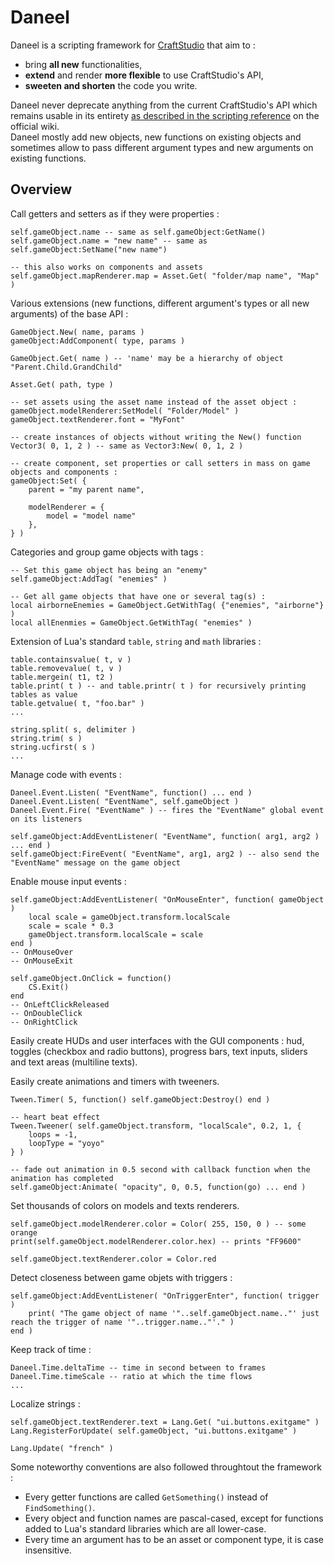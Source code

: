 [craftstudio]: http://craftstud.io
[CSscriptingreference]: http://wiki.craftstud.io/Reference/Scripting

# Daneel

Daneel is a scripting framework for [CraftStudio][] that aim to :

- bring __all new__ functionalities,
- __extend__ and render __more flexible__ to use CraftStudio's API,
- __sweeten and shorten__ the code you write.

Daneel never deprecate anything from the current CraftStudio's API which remains usable in its entirety [as described in the scripting reference][CSscriptingreference] on the official wiki.  
Daneel mostly add new objects, new functions on existing objects and sometimes allow to pass different argument types and new arguments on existing functions.


<a name="overview"></a>
## Overview

Call getters and setters as if they were properties :
    
    self.gameObject.name -- same as self.gameObject:GetName()
    self.gameObject.name = "new name" -- same as self.gameObject:SetName("new name")

    -- this also works on components and assets
    self.gameObject.mapRenderer.map = Asset.Get( "folder/map name", "Map" )
    
Various extensions (new functions, different argument's types or all new arguments) of the base API :
    
    GameObject.New( name, params )
    gameObject:AddComponent( type, params )
    
    GameObject.Get( name ) -- 'name' may be a hierarchy of object "Parent.Child.GrandChild"
    
    Asset.Get( path, type )
    
    -- set assets using the asset name instead of the asset object :
    gameObject.modelRenderer:SetModel( "Folder/Model" )
    gameObject.textRenderer.font = "MyFont"
    
    -- create instances of objects without writing the New() function
    Vector3( 0, 1, 2 ) -- same as Vector3:New( 0, 1, 2 )
    
    -- create component, set properties or call setters in mass on game objects and components :
    gameObject:Set( {
        parent = "my parent name",

        modelRenderer = {
            model = "model name"
        },
    } )

Categories and group game objects with tags :
    
    -- Set this game object has being an "enemy"
    self.gameObject:AddTag( "enemies" )

    -- Get all game objects that have one or several tag(s) :
    local airborneEnemies = GameObject.GetWithTag( {"enemies", "airborne"} )
    local allEnenmies = GameObject.GetWithTag( "enemies" )

Extension of Lua's standard `table`, `string` and `math` libraries :

    table.containsvalue( t, v )
    table.removevalue( t, v )
    table.mergein( t1, t2 )
    table.print( t ) -- and table.printr( t ) for recursively printing tables as value
    table.getvalue( t, "foo.bar" )
    ...

    string.split( s, delimiter )
    string.trim( s )
    string.ucfirst( s )
    ...

Manage code with events :
    
    Daneel.Event.Listen( "EventName", function() ... end )
    Daneel.Event.Listen( "EventName", self.gameObject )
    Daneel.Event.Fire( "EventName" ) -- fires the "EventName" global event on its listeners

    self.gameObject:AddEventListener( "EventName", function( arg1, arg2 ) ... end )
    self.gameObject:FireEvent( "EventName", arg1, arg2 ) -- also send the "EventName" message on the game object


Enable mouse input events :
    
    self.gameObject:AddEventListener( "OnMouseEnter", function( gameObject )
        local scale = gameObject.transform.localScale
        scale = scale * 0.3
        gameObject.transform.localScale = scale
    end )
    -- OnMouseOver
    -- OnMouseExit

    self.gameObject.OnClick = function() 
        CS.Exit()
    end
    -- OnLeftClickReleased
    -- OnDoubleClick
    -- OnRightClick

Easily create HUDs and user interfaces with the GUI components : hud, toggles (checkbox and radio buttons), progress bars, text inputs, sliders and text areas (multiline texts).

Easily create animations and timers with tweeners.

    Tween.Timer( 5, function() self.gameObject:Destroy() end )

    -- heart beat effect
    Tween.Tweener( self.gameObject.transform, "localScale", 0.2, 1, {
        loops = -1,
        loopType = "yoyo"
    } )

    -- fade out animation in 0.5 second with callback function when the animation has completed
    self.gameObject:Animate( "opacity", 0, 0.5, function(go) ... end )

Set thousands of colors on models and texts renderers.

    self.gameObject.modelRenderer.color = Color( 255, 150, 0 ) -- some orange
    print(self.gameObject.modelRenderer.color.hex) -- prints "FF9600"

    self.gameObject.textRenderer.color = Color.red

Detect closeness between game objets with triggers :

    self.gameObject:AddEventListener( "OnTriggerEnter", function( trigger )
        print( "The game object of name '"..self.gameObject.name.."' just reach the trigger of name '"..trigger.name.."'." )
    end )

Keep track of time :

    Daneel.Time.deltaTime -- time in second between to frames
    Daneel.Time.timeScale -- ratio at which the time flows
    ...


Localize strings :

    self.gameObject.textRenderer.text = Lang.Get( "ui.buttons.exitgame" )
    Lang.RegisterForUpdate( self.gameObject, "ui.buttons.exitgame" )

    Lang.Update( "french" )


Some noteworthy conventions are also followed throughtout the framework :

- Every getter functions are called `GetSomething()` instead of `FindSomething()`.
- Every object and function names are pascal-cased, except for functions added to Lua's standard libraries which are all lower-case.
- Every time an argument has to be an asset or component type, it is case insensitive.
